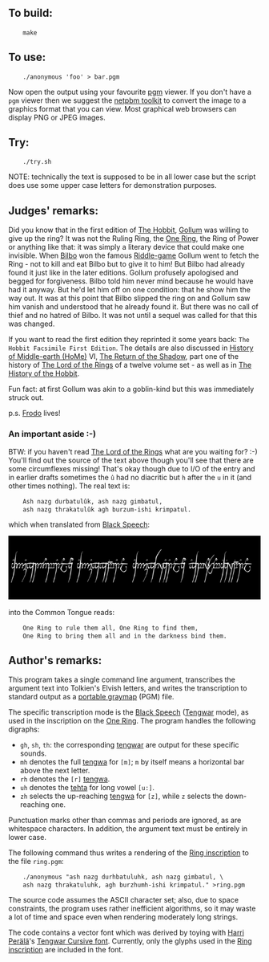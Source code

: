 ## To build:

``` <!---sh-->
    make
```


## To use:

``` <!---sh-->
    ./anonymous 'foo' > bar.pgm
```

Now open the output using your favourite
[pgm](https://en.wikipedia.org/wiki/Netpbm#PGM_example) viewer. If you don't
have a `pgm` viewer then we suggest the [netpbm
toolkit](https://netpbm.sourceforge.net) to convert the image to a graphics
format that you can view. Most graphical web browsers can display PNG or JPEG
images.


## Try:

``` <!---sh-->
    ./try.sh
```

NOTE: technically the text is supposed to be in all lower case but the script
does use some upper case letters for demonstration purposes.


## Judges' remarks:

Did you know that in the first edition of [The
Hobbit](https://tolkiengateway.net/wiki/The_Hobbit),
[Gollum](https://www.glyphweb.com/arda/g/gollum.html) was willing to give
up the ring? It was not the Ruling Ring, the [One Ring](https://www.glyphweb.com/arda/o/onering.html),
the Ring of Power or
anything like that: it was simply a literary device that could make one
invisible. When [Bilbo](https://www.glyphweb.com/arda/b/bilbobaggins.html) won
the famous [Riddle-game](https://www.glyphweb.com/arda/r/riddlegame.html) Gollum went to fetch the Ring -
not to kill and eat Bilbo but to give it to him! But Bilbo had already found it
just like in the later editions. Gollum profusely apologised and begged for
forgiveness. Bilbo told him never mind because he would have had it anyway. But
he'd let him off on one condition: that he show him the way out. It was at this
point that Bilbo slipped the ring on and Gollum saw him vanish and understood
that he already found it. But there was no call of thief and no hatred of Bilbo.
It was not until a sequel was called for that this was changed.

If you want to read the first edition they reprinted it some years back: `The
Hobbit Facsimile First Edition`. The details are also discussed in [History of
Middle-earth &#40;HoMe&#41;](https://tolkiengateway.net/wiki/The_History_of_Middle-earth) VI, [The Return of the
Shadow](https://tolkiengateway.net/wiki/The_Return_of_the_Shadow), part one of
the history of [The Lord of the
Rings](https://en.wikipedia.org/wiki/The_Lord_of_the_Rings) of a twelve volume set - as well as in [The
History of the
Hobbit](https://tolkiengateway.net/wiki/The_History_of_The_Hobbit).

Fun fact: at first Gollum was akin to a goblin-kind but this was immediately
struck out.

p.s. [Frodo](https://www.glyphweb.com/arda/f/frodobaggins.html) lives!


### An important aside :-)

BTW: if you haven't read [The Lord of the
Rings](https://en.wikipedia.org/wiki/The_Lord_of_the_Rings) what are you waiting for? :-)
You'll find out the source of the text above though you'll see that there are
some circumflexes missing! That's okay though due to I/O of the entry and in
earlier drafts sometimes the `û` had no diacritic but `h` after the `u` in
it (and other times nothing). The real text is:

```
    Ash nazg durbatulûk, ash nazg gimbatul,
    ash nazg thrakatulûk agh burzum-ishi krimpatul.
```

which when translated from [Black
Speech](https://www.glyphweb.com/arda/b/blackspeech.html):


<img src="One_Ring_inscription.png"
 alt="The inscription, in the Black Speech of Mordor, on the One Ring"
 width=690 height=127>

into the Common Tongue reads:

```
    One Ring to rule them all, One Ring to find them,
    One Ring to bring them all and in the darkness bind them.
```


## Author's remarks:

This program takes a single command line argument, transcribes the
argument text into Tolkien's Elvish letters, and writes the
transcription to standard output as a [portable
graymap](https://en.wikipedia.org/wiki/Netpbm#PGM_example) (PGM) file.

The specific transcription mode is the [Black
Speech](https://www.glyphweb.com/arda/b/blackspeech.html)
([Tengwar](https://www.glyphweb.com/arda/t/tengwar.html) mode), as
used in the inscription on the [One
Ring](https://www.glyphweb.com/arda/o/onering.html). The program handles the
following digraphs:

- `gh`, `sh`, `th`: the corresponding
[tengwar](https://www.glyphweb.com/arda/t/tengwar.html) are output for these
specific sounds.
- `mh` denotes the full [tengwa](https://www.glyphweb.com/arda/t/tengwar.html)
for `[m]`; `m` by itself means a horizontal bar above the next letter.
- `rh` denotes the `[r]` [tengwa](https://www.glyphweb.com/arda/t/tengwar.html).
- `uh` denotes the [tehta](https://www.glyphweb.com/arda/t/tehtar.php) for long
vowel `[u:]`.
- `zh` selects the up-reaching
[tengwa](https://www.glyphweb.com/arda/t/tengwar.html) for `[z]`, while `z`
selects the down-reaching one.

Punctuation marks other than commas and periods are ignored, as are
whitespace characters. In addition, the argument text must be entirely
in lower case.

The following command thus writes a rendering of the [Ring
inscription](https://www.glyphweb.com/arda/r/ringinscription.html) to
the file `ring.pgm`:

``` <!---sh-->
    ./anonymous "ash nazg durhbatuluhk, ash nazg gimbatul, \
	ash nazg thrakatuluhk, agh burzhumh-ishi krimpatul." >ring.pgm
```

The source code assumes the ASCII character set; also, due to space
constraints, the program uses rather inefficient algorithms, so it may
waste a lot of time and space even when rendering moderately long
strings.

The code contains a vector font which was derived by toying with [Harri
Perälä](https://alboin.fi)'s [Tengwar Cursive
font](https://alboin.fi/tengwar.htm). Currently, only the glyphs used in the
[Ring inscription](https://www.glyphweb.com/arda/r/ringinscription.html) are
included in the font.


<!--

    Copyright © 1984-2024 by Landon Curt Noll. All Rights Reserved.

    You are free to share and adapt this file under the terms of this license:

	Creative Commons Attribution-ShareAlike 4.0 International (CC BY-SA 4.0)

    For more information, see:

	https://creativecommons.org/licenses/by-sa/4.0/

-->
